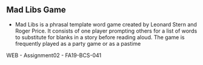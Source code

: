 ## Mad Libs Game
 - Mad Libs is a phrasal template word game created by Leonard Stern and Roger Price. It consists of one player prompting others for a list of words to substitute for blanks in a story before reading aloud. The game is frequently played as a party game or as a pastime
 
WEB - Assignment02 - FA19-BCS-041

